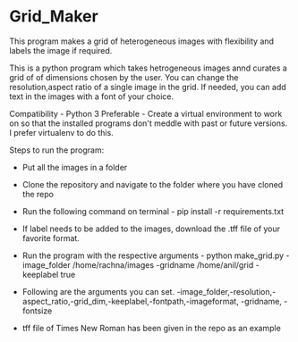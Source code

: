 # Grid_Maker
This program makes a grid of heterogeneous images with flexibility and labels the image if required. 

This is a python program which takes hetrogeneous images annd curates a grid of of dimensions chosen by the user. You can change the resolution,aspect ratio of a single image in the grid.
If needed, you can add text in the images with a font of your choice. 

Compatibility - Python 3
Preferable - Create a virtual environment to work on so that the installed programs don't meddle with past or future versions. I prefer virtualenv to do this.

Steps to run the program:

- Put all the images in a folder 
- Clone the repository and navigate to the folder where you have cloned the repo
- Run the following command on terminal - pip install -r requirements.txt   
- If label needs to be added to the images, download the .tff file of your favorite format.
- Run the program with the respective arguments - 
  python make_grid.py -image_folder /home/rachna/images -gridname /home/anil/grid -keeplabel true
- Following are the arguments you can set.
   -image_folder,-resolution,-aspect_ratio,-grid_dim,-keeplabel,-fontpath,-imageformat, -gridname,
   -fontsize 
  
- tff file of Times New Roman has been given in the repo as an example


